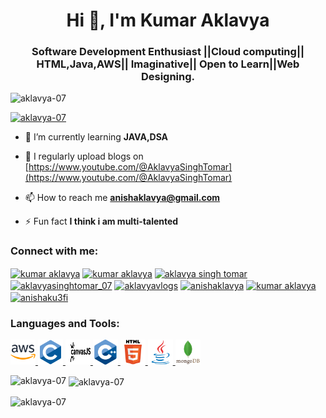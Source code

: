 <h1 align="center">Hi 👋, I'm Kumar Aklavya</h1>
<h3 align="center">Software Development Enthusiast ||Cloud computing|| HTML,Java,AWS|| Imaginative|| Open to Learn||Web Designing.</h3>

<p align="left"> <img src="https://komarev.com/ghpvc/?username=aklavya-07&label=Profile%20views&color=0e75b6&style=flat" alt="aklavya-07" /> </p>

<p align="left"> <a href="https://github.com/ryo-ma/github-profile-trophy"><img src="https://github-profile-trophy.vercel.app/?username=aklavya-07" alt="aklavya-07" /></a> </p>

- 🌱 I’m currently learning **JAVA,DSA**

- 📝 I regularly upload blogs on [https://www.youtube.com/@AklavyaSinghTomar](https://www.youtube.com/@AklavyaSinghTomar)

- 📫 How to reach me **anishaklavya@gmail.com**

- ⚡ Fun fact **I think i am multi-talented**

<h3 align="left">Connect with me:</h3>
<p align="left">
<a href="https://linkedin.com/in/kumar aklavya" target="blank"><img align="center" src="https://raw.githubusercontent.com/rahuldkjain/github-profile-readme-generator/master/src/images/icons/Social/linked-in-alt.svg" alt="kumar aklavya" height="30" width="40" /></a>
<a href="https://stackoverflow.com/users/kumar aklavya" target="blank"><img align="center" src="https://raw.githubusercontent.com/rahuldkjain/github-profile-readme-generator/master/src/images/icons/Social/stack-overflow.svg" alt="kumar aklavya" height="30" width="40" /></a>
<a href="https://fb.com/aklavya singh tomar" target="blank"><img align="center" src="https://raw.githubusercontent.com/rahuldkjain/github-profile-readme-generator/master/src/images/icons/Social/facebook.svg" alt="aklavya singh tomar" height="30" width="40" /></a>
<a href="https://instagram.com/aklavyasinghtomar_07" target="blank"><img align="center" src="https://raw.githubusercontent.com/rahuldkjain/github-profile-readme-generator/master/src/images/icons/Social/instagram.svg" alt="aklavyasinghtomar_07" height="30" width="40" /></a>
<a href="https://www.youtube.com/c/aklavyavlogs" target="blank"><img align="center" src="https://raw.githubusercontent.com/rahuldkjain/github-profile-readme-generator/master/src/images/icons/Social/youtube.svg" alt="aklavyavlogs" height="30" width="40" /></a>
<a href="https://www.hackerrank.com/anishaklavya" target="blank"><img align="center" src="https://raw.githubusercontent.com/rahuldkjain/github-profile-readme-generator/master/src/images/icons/Social/hackerrank.svg" alt="anishaklavya" height="30" width="40" /></a>
<a href="https://www.hackerearth.com/kumar aklavya" target="blank"><img align="center" src="https://raw.githubusercontent.com/rahuldkjain/github-profile-readme-generator/master/src/images/icons/Social/hackerearth.svg" alt="kumar aklavya" height="30" width="40" /></a>
<a href="https://auth.geeksforgeeks.org/user/anishaku3fi" target="blank"><img align="center" src="https://raw.githubusercontent.com/rahuldkjain/github-profile-readme-generator/master/src/images/icons/Social/geeks-for-geeks.svg" alt="anishaku3fi" height="30" width="40" /></a>
</p>

<h3 align="left">Languages and Tools:</h3>
<p align="left"> <a href="https://aws.amazon.com" target="_blank" rel="noreferrer"> <img src="https://raw.githubusercontent.com/devicons/devicon/master/icons/amazonwebservices/amazonwebservices-original-wordmark.svg" alt="aws" width="40" height="40"/> </a> <a href="https://www.cprogramming.com/" target="_blank" rel="noreferrer"> <img src="https://raw.githubusercontent.com/devicons/devicon/master/icons/c/c-original.svg" alt="c" width="40" height="40"/> </a> <a href="https://canvasjs.com" target="_blank" rel="noreferrer"> <img src="https://raw.githubusercontent.com/Hardik0307/Hardik0307/master/assets/canvasjs-charts.svg" alt="canvasjs" width="40" height="40"/> </a> <a href="https://www.w3schools.com/cpp/" target="_blank" rel="noreferrer"> <img src="https://raw.githubusercontent.com/devicons/devicon/master/icons/cplusplus/cplusplus-original.svg" alt="cplusplus" width="40" height="40"/> </a> <a href="https://www.w3.org/html/" target="_blank" rel="noreferrer"> <img src="https://raw.githubusercontent.com/devicons/devicon/master/icons/html5/html5-original-wordmark.svg" alt="html5" width="40" height="40"/> </a> <a href="https://www.java.com" target="_blank" rel="noreferrer"> <img src="https://raw.githubusercontent.com/devicons/devicon/master/icons/java/java-original.svg" alt="java" width="40" height="40"/> </a> <a href="https://www.mongodb.com/" target="_blank" rel="noreferrer"> <img src="https://raw.githubusercontent.com/devicons/devicon/master/icons/mongodb/mongodb-original-wordmark.svg" alt="mongodb" width="40" height="40"/> </a> </p>

<p><img align="left" src="https://github-readme-stats.vercel.app/api/top-langs?username=aklavya-07&show_icons=true&locale=en&layout=compact" alt="aklavya-07" /></p>

<p>&nbsp;<img align="center" src="https://github-readme-stats.vercel.app/api?username=aklavya-07&show_icons=true&locale=en" alt="aklavya-07" /></p>

<p><img align="center" src="https://github-readme-streak-stats.herokuapp.com/?user=aklavya-07&" alt="aklavya-07" /></p>
